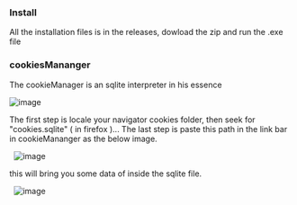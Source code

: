 ### Install
All the installation files is in the releases, dowload the zip and run the .exe file

### cookiesMananger
The cookieManager is an sqlite interpreter in his essence

![image](https://user-images.githubusercontent.com/53980283/137573304-98607785-fb2e-4247-92fa-f63f071a6678.png)
&nbsp;

The first step is locale your navigator cookies folder, then seek for "cookies.sqlite" ( in firefox )...
The last step is paste this path in the link bar in cookieMananger as the below image.

&nbsp;
![image](https://user-images.githubusercontent.com/53980283/137573576-15d70bf9-e674-4446-bf47-1ec7318cc14e.png)
&nbsp;

this will bring you some data of inside the sqlite file.

&nbsp;
![image](https://user-images.githubusercontent.com/53980283/137573619-b83ae964-ab96-4b35-8b19-1b163ac02734.png)
